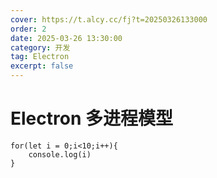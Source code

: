 ```yaml
---
cover: https://t.alcy.cc/fj?t=20250326133000
order: 2
date: 2025-03-26 13:30:00
category: 开发
tag: Electron
excerpt: false
---
```


# Electron 多进程模型

```JavaScript{1}
for(let i = 0;i<10;i++){
    console.log(i)
}
```
